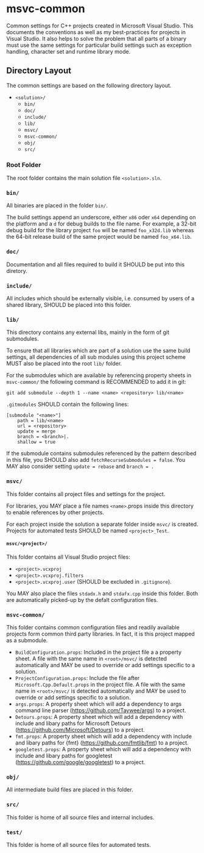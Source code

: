 # msvc-common
Common settings for C++ projects created in Microsoft Visual Studio. This documents the conventions as well as my best-practices for projects in Visual Studio. It also helps to solve the problem that all parts of a binary must use the same settings for particular build settings such as exception handling, character set and runtime library mode.

## Directory Layout
The common settings are based on the following directory layout.

- `<solution>/`
  - `bin/`
  - `doc/`
  - `include/`
  - `lib/`
  - `msvc/`
  - `msvc-common/`
  - `obj/`
  - `src/` 

### Root Folder
The root folder contains the main solution file `<solution>.sln`.

### `bin/`
All binaries are placed in the folder `bin/`.

The build settings append an underscore, either `x86` oder `x64` depending on the platform and a `d` for debug builds to the file name. For example, a 32-bit debug build for the library project `foo` will be named `foo_x32d.lib` whereas the 64-bit release build of the same project would be named `foo_x64.lib`.

### `doc/`
Documentation and all files required to build it SHOULD be put into this diretory.

### `include/`
All includes which should be externally visible, i.e. consumed by users of a shared library, SHOULD be placed into this folder.

### `lib/`
This directory contains any external libs, mainly in the form of git submodules.

To ensure that all libraries which are part of a solution use the same build settings, all dependencies of all sub modules using this project scheme MUST also be placed into the root `lib/` folder.

For the submodules which are available by referencing property sheets in `msvc-common/` the following command is RECOMMENDED to add it in git:
~~~
git add submodule --depth 1 --name <name> <repository> lib/<name>
~~~

`.gitmodules` SHOULD contain the following lines:
~~~
[submodule "<name>"]   
	path = lib/<name>
	url = <repository>
	update = merge
	branch = <branch>|.
	shallow = true
~~~

If the submodule contains submodules referenced by the pattern described in this file, you SHOULD also add `fetchRecurseSubmodules = false`. You MAY also consider setting `update = rebase` and `branch = .`

### `msvc/`
This folder contains all project files and settings for the project.

For libraries, you MAY place a file names `<name>`.props inside this directory to enable references by other projects.

For  each project inside the solution a separate folder inside `msvc/` is created. Projects for automated tests SHOULD be named `<project>_Test`.

#### `msvc/<project>/`
This folder contains all Visual Studio project files:
- `<project>.vcxproj`
- `<project>.vcxproj.filters`
- `<project>.vcxproj.user` (SHOULD be excluded in `.gitignore`).

You MAY also place the files `stdadx.h` and `stdafx.cpp` inside this folder. Both are automatically picked-up by the defalt configuration files.

### `msvc-common/`
This folder contains common configuration files and readily available projects form common third party libraries. In fact, it is this project mapped as a submodule.

- `BuildConfiguration.props`: Included in the project file a a property sheet. A file with the same name in `<root>/msvc/` is detected automatically and MAY be used to override or add settings specific to a solution.
- `ProjectConfiguration.props`: Include the file after `Microsoft.Cpp.Default.props` in the project file. A file with the same name in `<root>/msvc/` is detected automatically and MAY be used to override or add settings specific to a solution.
- `args.props`: A property sheet which will add a dependency to args command line parser (https://github.com/Taywee/args) to a project.
- `Detours.props`: A property sheet which will add a dependency with include and libary paths for Microsoft Detours (https://github.com/Microsoft/Detours) to a project.
- `fmt.props`: A property sheet which will add a dependency with include and libary paths for {fmt} (https://github.com/fmtlib/fmt) to a project.
- `googletest.props`: A property sheet which will add a dependency with include and libary paths for googletest (https://github.com/google/googletest) to a project.

### `obj/`
All intermediate build files are placed in this folder.

### `src/`
This folder is home of all source files and internal includes.

### `test/`
This folder is home of all source files for automated tests.
